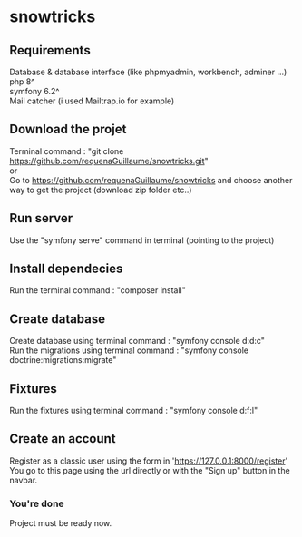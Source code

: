# snowtricks

## Requirements

Database & database interface (like phpmyadmin, workbench, adminer ...)  
php 8^  
symfony 6.2^  
Mail catcher (i used Mailtrap.io for example)

## Download the projet

Terminal command : "git clone https://github.com/requenaGuillaume/snowtricks.git"  
or  
Go to https://github.com/requenaGuillaume/snowtricks and choose another way to get the project (download zip folder etc..)

## Run server

Use the "symfony serve" command in terminal (pointing to the project)

## Install dependecies

Run the terminal command : "composer install"

## Create database

Create database using terminal command : "symfony console d:d:c"  
Run the migrations using terminal command : "symfony console doctrine:migrations:migrate"

## Fixtures

Run the fixtures using terminal command : "symfony console d:f:l"

## Create an account

Register as a classic user using the form in 'https://127.0.0.1:8000/register'  
You go to this page using the url directly or with the "Sign up" button in the navbar.

### You're done

Project must be ready now.
